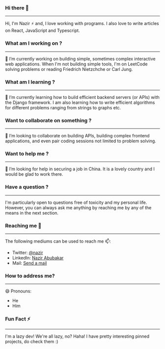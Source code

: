 ### Hi there 👋
____________________________________________________________________________________________

Hi, I'm Nazir ⚡ and, I love working with programs. I also love to write articles on React, JavaScript and Typescript.

###  What am I working on ?
____________________________________________________________________________________________

🔭 I’m currently working on building simple, sometimes complex interactive web applications.  When I'm not building simple tools, I'm on LeetCode solving problems or reading Friedrich Nietzchche or Carl Jung.

### What am I learning ?
____________________________________________________________________________________________

🌱 I’m currently learning how to build efficient backend servers (or APIs) with the Django framework. I am also learning how to write efficient algorithms for different problems ranging from strings to graphs etc.

### Want to collaborate on something ?
____________________________________________________________________________________________

👯 I’m looking to collaborate on building APIs, building complex frontend applications, and even pair coding sessions not limited to problem solving.

### Want to help me ?
____________________________________________________________________________________________

🤔 I’m looking for help in securing a job in China. It is a lovely country and I would be glad to work there.

### Have a question ?
____________________________________________________________________________________________

I'm particularly open to questions free of toxicity and my personal life. However, you can always ask me anything by reaching me by any of the means in the next section.

### Reaching me 💬
_____________________________________________________________________________________________

The following mediums can be used to reach me 📫:
* Twitter: [@nazir](https://twitter.com/NazirAbubakar15)
* LinkedIn: [Nazir Abubakar](https://linkedin.com/in/nazir-abubakar)
* Mail: [Send a mail](mailto:nazirabubakar7@gmail.com)

### How to address me?
_____________________________________________________________________________________________

😄 Pronouns:

* He
* Him

### Fun Fact ⚡
_____________________________________________________________________________________________

I'm a lazy dev! We're all lazy, no? Haha! I have pretty interesting pinned projects, do check them :)



